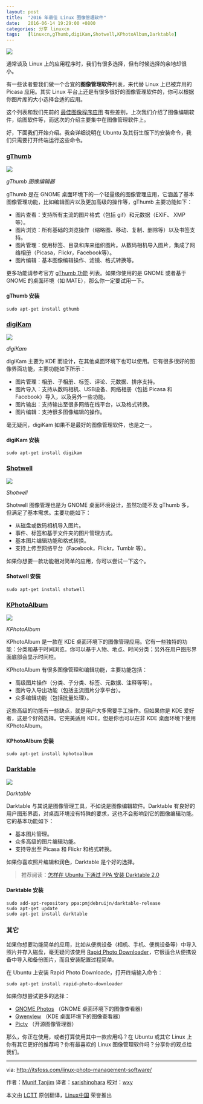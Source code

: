 ```yaml
---
layout: post
title:	"2016 年最佳 Linux 图像管理软件"
date:	2016-06-14 19:29:00 +0800 
categories:	分享 linuxcn 
tags:	[linuxcn,gThumb,digiKam,Shotwell,KPhotoAlbum,Darktable]
---
```



![](/Asserts/Images/album/201606/14/193012l7jxro7q9x7axrz6.jpg)


通常谈及 Linux 上的应用程序时，我们有很多选择，但有时候选择的余地却很小。


有一些读者要我们做一个合宜的**图像管理软件**列表，来代替 Linux 上已被弃用的 Picasa 应用。其实 Linux 平台上还是有很多很好的图像管理软件的，你可以根据你图片库的大小选择合适的应用。


这个列表和我们先前的 [最佳图像程序应用](http://itsfoss.com/image-applications-ubuntu-linux/) 有些差别，上次我们介绍了图像编辑软件，绘图软件等，而这次的介绍主要集中在图像管理软件上。


好，下面我们开始介绍。我会详细说明在 Ubuntu 及其衍生版下的安装命令，我们只需要打开终端运行这些命令。


### [gThumb](https://wiki.gnome.org/Apps/gthumb)


![](/Asserts/Images/album/201606/14/193025kava77pvribaz95s.jpg)


*gThumb 图像编辑器*


gThumb 是在 GNOME 桌面环境下的一个轻量级的图像管理应用，它涵盖了基本图像管理功能，比如编辑图片以及更加高级的操作等，gThumb 主要功能如下：


* 图片查看：支持所有主流的图片格式（包括 gif）和元数据（EXIF、 XMP 等）。
* 图片浏览：所有基础的浏览操作（缩略图、移动、复制、删除等）以及书签支持。
* 图片管理：使用标签、目录和库来组织图片。从数码相机导入图片，集成了网络相册（Picasa，Flickr，Facebook等）。
* 图片编辑：基本图像编辑操作、滤镜、格式转换等。


更多功能请参考官方 [gThumb 功能](https://wiki.gnome.org/Apps/gthumb/features) 列表。如果你使用的是 GNOME 或者基于 GNOME 的桌面环境（如 MATE），那么你一定要试用一下。


#### gThumb 安装



```
sudo apt-get install gthumb

```

### [digiKam](https://www.digikam.org/)


![](/Asserts/Images/album/201606/14/193036uelealhaguyg2leu.png)


*digiKam*


digiKam 主要为 KDE 而设计，在其他桌面环境下也可以使用。它有很多很好的图像界面功能，主要功能如下所示：


* 图片管理：相册、子相册、标签、评论、元数据、排序支持。
* 图片导入：支持从数码相机、USB设备、网络相册（包括 Picasa 和 Facebook）导入，以及另外一些功能。
* 图片输出：支持输出至很多网络在线平台，以及格式转换。
* 图片编辑：支持很多图像编辑的操作。


毫无疑问，digiKam 如果不是最好的图像管理软件，也是之一。


#### digiKam 安装



```
sudo apt-get install digikam

```

### [Shotwell](https://wiki.gnome.org/Apps/Shotwell)


![](/Asserts/Images/album/201606/14/193103k1t8utgjj5fk1zah.png)


*Shotwell*


Shotwell 图像管理也是为 GNOME 桌面环境设计，虽然功能不及 gThumb 多，但满足了基本需求。主要功能如下：


* 从磁盘或数码相机导入图片。
* 事件、标签和基于文件夹的图片管理方式。
* 基本图片编辑功能和格式转换。
* 支持上传至网络平台（Facebook，Flickr，Tumblr 等）。


如果你想要一款功能相对简单的应用，你可以尝试一下这个。


#### Shotwell 安装



```
sudo apt-get install shotwell

```

### [KPhotoAlbum](https://www.kphotoalbum.org/)


![](/Asserts/Images/album/201606/14/193117uyxk96xkrqbsqq4k.png)


*KPhotoAlbum*


KPhotoAlbum 是一款在 KDE 桌面环境下的图像管理应用。它有一些独特的功能：分类和基于时间浏览。你可以基于人物、地点、时间分类；另外在用户图形界面底部会显示时间栏。


KPhotoAlbum 有很多图像管理和编辑功能，主要功能包括：


* 高级图片操作（分类、子分类、标签、元数据、注释等等）。
* 图片导入导出功能（包括主流图片分享平台）。
* 众多编辑功能（包括批量处理）。


这些高级的功能有一些缺点，就是用户大多需要手工操作。但如果你是 KDE 爱好者，这是个好的选择。它完美适用 KDE，但是你也可以在非 KDE 桌面环境下使用 KPhotoAlbum。


#### KPhotoAlbum 安装



```
sudo apt-get install kphotoalbum

```

### [Darktable](http://www.darktable.org/)


![](/Asserts/Images/album/201606/14/193129wxtqcw9qcoctq9w9.png)


*Darktable*


Darktable 与其说是图像管理工具，不如说是图像编辑软件。Darktable 有良好的用户图形界面，对桌面环境没有特殊的要求，这也不会影响到它的图像编辑功能。它的基本功能如下：


* 基本图片管理。
* 众多高级的图片编辑功能。
* 支持导出至 Picasa 和 Flickr 和格式转换。


如果你喜欢照片编辑和润色，Darktable 是个好的选择。



> 
> 推荐阅读：[怎样在 Ubuntu 下通过 PPA 安装 Darktable 2.0](http://itsfoss.com/darktable-20-released-installation-ppa/)
> 
> 
> 


#### Darktable 安装



```
sudo add-apt-repository ppa:pmjdebruijn/darktable-release
sudo apt-get update
sudo apt-get install darktable

```

### 其它


如果你想要功能简单的应用，比如从便携设备（相机、手机、便携设备等）中导入照片并存入磁盘，毫无疑问该使用 [Rapid Photo Downloader](http://www.damonlynch.net/rapid/index.html)，它很适合从便携设备中导入和备份图片，而且安装配置过程简单。


在 Ubuntu 上安装 Rapid Photo Downloade，打开终端输入命令：



```
sudo apt-get install rapid-photo-downloader

```

如果你想尝试更多的选择：


* [GNOME Photos](https://wiki.gnome.org/Apps/Photos) （GNOME 桌面环境下的图像查看器）
* [Gwenview](https://userbase.kde.org/Gwenview) （KDE 桌面环境下的图像查看器）
* [Picty](https://github.com/spillz/picty) （开源图像管理器）


那么，你正在使用，或者打算使用其中一款应用吗？在 Ubuntu 或其它 Linux 上你有其它更好的推荐吗？你有最喜欢的 Linux 图像管理软件吗？分享你的观点给我们。




---


via: <http://itsfoss.com/linux-photo-management-software/>


作者：[Munif Tanjim](http://itsfoss.com/author/munif/) 译者：[sarishinohara](https://github.com/sarishinohara) 校对：[wxy](https://github.com/wxy)


本文由 [LCTT](https://github.com/LCTT/TranslateProject) 原创翻译，[Linux中国](https://linux.cn/) 荣誉推出

